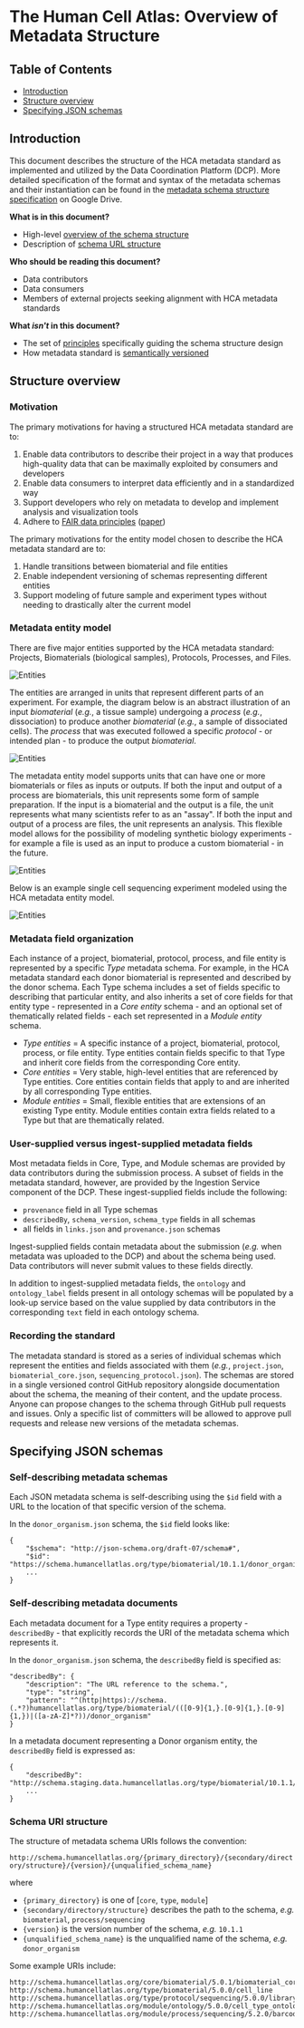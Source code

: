 # The Human Cell Atlas: Overview of Metadata Structure

## Table of Contents
- [Introduction](#introduction)
- [Structure overview](#structure-overview)
- [Specifying JSON schemas](#specifying-json-schemas)

## Introduction

This document describes the structure of the HCA metadata standard as implemented and utilized by the Data Coordination Platform (DCP). More detailed specification of the format and syntax of the metadata schemas and their instantiation can be found in the [metadata schema structure specification](https://docs.google.com/document/d/1pxQj7BfM8HHgD4ilm4dlvZuZATfJkNC5s_-TUoA4lYA/edit?ts=59b16455) on Google Drive.

**What is in this document?**
 - High-level [overview of the schema structure](#structure-overview)
 - Description of [schema URL structure](#specifying-schema-urls)

**Who should be reading this document?**
 - Data contributors
 - Data consumers
 - Members of external projects seeking alignment with HCA metadata standards

**What *isn't* in this document?**
 - The set of [principles](rationale.md#design-choices) specifically guiding the schema structure design
 - How metadata standard is [semantically versioned](evolution.md#schema-versioning)

## Structure overview

### Motivation

The primary motivations for having a structured HCA metadata standard are to:

1. Enable data contributors to describe their project in a way that produces high-quality data that can be maximally exploited by consumers and developers
1. Enable data consumers to interpret data efficiently and in a standardized way
1. Support developers who rely on metadata to develop and implement analysis and visualization tools
1. Adhere to [FAIR data principles](https://www.force11.org/group/fairgroup/fairprinciples) ([paper](https://www.nature.com/articles/sdata201618))


The primary motivations for the entity model chosen to describe the HCA metadata standard are to:

1. Handle transitions between biomaterial and file entities
1. Enable independent versioning of schemas representing different entities
1. Support modeling of future sample and experiment types without needing to drastically alter the current model

### Metadata entity model

There are five major entities supported by the HCA metadata standard: Projects, Biomaterials (biological samples), Protocols, Processes, and Files.

![Entities](images/entities.jpg)

The entities are arranged in units that represent different parts of an experiment. For example, the diagram below is an abstract illustration of an input *biomaterial* (*e.g.*, a tissue sample) undergoing a *process* (*e.g.*, dissociation) to produce another *biomaterial* (*e.g.*, a sample of dissociated cells). The *process* that was executed followed a specific *protocol* - or intended plan - to produce the output *biomaterial*.

![Entities](images/unit_of_hierarchy.jpg)

The metadata entity model supports units that can have one or more biomaterials or files as inputs or outputs. If both the input and output of a process are biomaterials, this unit represents some form of sample preparation. If the input is a biomaterial and the output is a file, the unit represents what many scientists refer to as an "assay". If both the input and output of a process are files, the unit represents an analysis. This flexible model allows for the possibility of modeling synthetic biology experiments - for example a file is used as an input to produce a custom biomaterial - in the future.

![Entities](images/unit_scenarios.jpg)

Below is an example single cell sequencing experiment modeled using the HCA metadata entity model.

![Entities](images/project_scenario.jpg)

### Metadata field organization 

Each instance of a project, biomaterial, protocol, process, and file entity is represented by a specific *Type* metadata schema. For example, in the HCA metadata standard each donor biomaterial is represented and described by the donor schema. Each Type schema includes a set of fields specific to describing that particular entity, and also inherits a set of core fields for that entity type - represented in a *Core entity* schema - and an optional set of thematically related fields - each set represented in a *Module entity* schema.

- *Type entities* = A specific instance of a project, biomaterial, protocol, process, or file entity. Type entities contain fields specific to that Type and inherit core fields from the corresponding Core entity.
- *Core entities* = Very stable, high-level entities that are referenced by Type entities. Core entities contain fields that apply to and are inherited by all corresponding Type entities.
- *Module entities* = Small, flexible entities that are extensions of an existing Type entity. Module entities contain extra fields related to a Type but that are thematically related.

### User-supplied versus ingest-supplied metadata fields

Most metadata fields in Core, Type, and Module schemas are provided by data contributors during the submission process. A subset of fields in the metadata standard, however, are provided by the Ingestion Service component of the DCP. These ingest-supplied fields include the following:

- `provenance` field in all Type schemas
- `describedBy`, `schema_version`, `schema_type` fields in all schemas
- all fields in `links.json` and `provenance.json` schemas

Ingest-supplied fields contain metadata about the submission (*e.g.* when metadata was uploaded to the DCP) and about the schema being used. Data contributors will never submit values to these fields directly.

In addition to ingest-supplied metadata fields, the `ontology` and `ontology_label` fields present in all ontology schemas will be populated by a look-up service based on the value supplied by data contributors in the corresponding `text` field in each ontology schema.

### Recording the standard

The metadata standard is stored as a series of individual schemas which represent the entities and fields associated with them (*e.g.*, `project.json`, `biomaterial_core.json`, `sequencing_protocol.json`). The schemas are stored in a single versioned control GitHub repository alongside documentation about the schema, the meaning of their content, and the update process. Anyone can propose changes to the schema through GitHub pull requests and issues. Only a specific list of committers will be allowed to approve pull requests and release new versions of the metadata schemas.

## Specifying JSON schemas

### Self-describing metadata schemas

Each JSON metadata schema is self-describing using the `$id` field with a URL to the location of that specific version of the schema. 

In the `donor_organism.json` schema, the `$id` field looks like: 

    {
        "$schema": "http://json-schema.org/draft-07/schema#",
        "$id": "https://schema.humancellatlas.org/type/biomaterial/10.1.1/donor_organism",
        ...
    }

### Self-describing metadata documents

Each metadata document for a Type entity requires a property - `describedBy` - that explicitly records the URI of the metadata schema which represents it.  

In the `donor_organism.json` schema, the `describedBy` field is specified as: 

    "describedBy": {
        "description": "The URL reference to the schema.",
        "type": "string",
        "pattern": "^(http|https)://schema.(.*?)humancellatlas.org/type/biomaterial/(([0-9]{1,}.[0-9]{1,}.[0-9]{1,})|([a-zA-Z]*?))/donor_organism"
    }
    
In a metadata document representing a Donor organism entity, the `describedBy` field is expressed as:

    {
        "describedBy": "http://schema.staging.data.humancellatlas.org/type/biomaterial/10.1.1/donor_organism",
        ...
    }

### Schema URI structure

The structure of metadata schema URIs follows the convention:

`http://schema.humancellatlas.org/{primary_directory}/{secondary/directory/structure}/{version}/{unqualified_schema_name}`

where

- `{primary_directory}` is one of [`core`, `type`, `module`]
- `{secondary/directory/structure}` describes the path to the schema, *e.g.* `biomaterial`, `process/sequencing`
- `{version}` is the version number of the schema, *e.g.* `10.1.1`
- `{unqualified_schema_name}` is the unqualified name of the schema, *e.g.* `donor_organism`

Some example URIs include:

```
http://schema.humancellatlas.org/core/biomaterial/5.0.1/biomaterial_core
http://schema.humancellatlas.org/type/biomaterial/5.0.0/cell_line
http://schema.humancellatlas.org/type/protocol/sequencing/5.0.0/library_preparation_protocol
http://schema.humancellatlas.org/module/ontology/5.0.0/cell_type_ontology
http://schema.humancellatlas.org/module/process/sequencing/5.2.0/barcode
```
